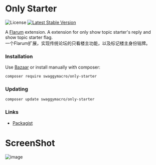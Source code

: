 # Only Starter

![License](https://img.shields.io/badge/license-MIT-blue.svg) [![Latest Stable Version](https://img.shields.io/packagist/v/swaggymacro/only-starter.svg)](https://packagist.org/packages/swaggymacro/only-starter)

A [Flarum](http://flarum.org) extension. A extension for only show topic starter's reply and show topic starter flag.  
一个Flarum扩展，实现传统论坛的只看楼主功能，以及标记楼主身份铭牌。


### Installation

Use [Bazaar](https://discuss.flarum.org/d/5151-flagrow-bazaar-the-extension-marketplace) or install manually with composer:

```sh
composer require swaggymacro/only-starter
```

### Updating

```sh
composer update swaggymacro/only-starter
```

### Links

- [Packagist](https://packagist.org/packages/swaggymacro/only-starter)

# ScreenShot
![image](https://user-images.githubusercontent.com/38845682/164683167-6d105413-d250-4528-83aa-31f1f27e1cb7.png)
